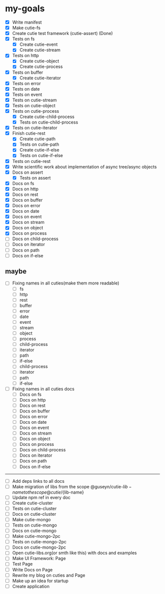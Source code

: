 # my-goals
- [x] Write manifest
- [x] Make cutie-fs
- [x] Create cutie test framework (cutie-assert) (Done)
- [x] Tests on fs
  - [x] Create cutie-event
  - [x] Create cutie-stream
- [x] Tests on http
  - [x] Create cutie-object
  - [x] Create cutie-process
- [x] Tests on buffer
  - [x] Create cutie-iterator
- [x] Tests on error
- [x] Tests on date
- [x] Tests on event
- [x] Tests on cutie-stream
- [x] Tests on cutie-object
- [x] Tests on cutie-process
  - [x] Create cutie-child-process
  - [x] Tests on cutie-child-process
- [x] Tests on cutie-iterator
- [x] Finish cutie-rest
  - [x] Create cutie-path
  - [x] Tests on cutie-path
  - [x] Create cutie-if-else
  - [x] Tests on cutie-if-else
- [x] Tests on cutie-rest
- [x] Write scientific work about implementation of async tree/async objects
- [x] Docs on assert
  - [x] Tests on assert
- [x] Docs on fs
- [x] Docs on http
- [x] Docs on rest
- [x] Docs on buffer
- [x] Docs on error
- [x] Docs on date
- [x] Docs on event
- [x] Docs on stream
- [x] Docs on object
- [x] Docs on process
- [ ] Docs on child-process
- [ ] Docs on iterator
- [ ] Docs on path
- [ ] Docs on if-else

 maybe 
---------------------------------  
- [ ] Fixing names in all cuties(make them more readable)
  - [ ] fs
  - [ ] http
  - [ ] rest
  - [ ] buffer
  - [ ] error
  - [ ] date
  - [ ] event
  - [ ] stream
  - [ ] object
  - [ ] process
  - [ ] child-process
  - [ ] iterator
  - [ ] path
  - [ ] if-else
  - [ ] child-process
  - [ ] iterator
  - [ ] path
  - [ ] if-else
- [ ] Fixing names in all cuties docs
  - [ ] Docs on fs
  - [ ] Docs on http
  - [ ] Docs on rest
  - [ ] Docs on buffer
  - [ ] Docs on error
  - [ ] Docs on date
  - [ ] Docs on event
  - [ ] Docs on stream
  - [ ] Docs on object
  - [ ] Docs on process
  - [ ] Docs on child-process
  - [ ] Docs on iterator
  - [ ] Docs on path
  - [ ] Docs on if-else
------------------------------------------    
- [ ] Add deps links to all docs
- [ ] Make migration of libs from the scope @guseyn/cutie-${lib-name} to the scope @cutie/${lib-name}
- [ ] Update npm ref in every doc
- [ ] Create cutie-cluster
- [ ] Tests on cutie-cluster
- [ ] Docs on cutie-cluster
- [ ] Make cutie-mongo
- [ ] Tests on cutie-mongo
- [ ] Docs on cutie-mongo
- [ ] Make cutie-mongo-2pc
- [ ] Tests on cutie-mongo-2pc
- [ ] Docs on cutie-mongo-2pc
- [ ] Open cutie-libs.org(or smth like this) with docs and examples
- [ ] Make UI Framework: Page
- [ ] Test Page
- [ ] Write Docs on Page
- [ ] Rewrite my blog on cuties and Page
- [ ] Make up an idea for startup
- [ ] Create application
